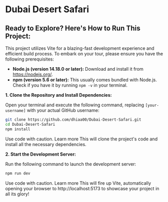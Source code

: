 # Dubai Desert Safari

##  Ready to Explore? Here's How to Run This Project:

This project utilizes Vite for a blazing-fast development experience and efficient build process. To embark on your tour, please ensure you have the following prerequisites:

* **Node.js (version 14.18.0 or later):** Download and install it from https://nodejs.org/.
* **npm (version 5.6 or later):** This usually comes bundled with Node.js. Check if you have it by running `npm -v` in your terminal.

**1. Clone the Repository and Install Dependencies:**

Open your terminal and execute the following command, replacing `[your-username]` with your actual GitHub username:

```bash
git clone https://github.com/dhiaa00/Dubai-Desert-Safari.git
cd Dubai-Desert-Safari
npm install
```
Use code with caution. Learn more
This will clone the project's code and install all the necessary dependencies.


**2. Start the Development Server:**

Run the following command to launch the development server:

```Bash
npm run dev
```
Use code with caution. Learn more
This will fire up Vite, automatically opening your browser to http://localhost:5173 to showcase your project in all its glory!

